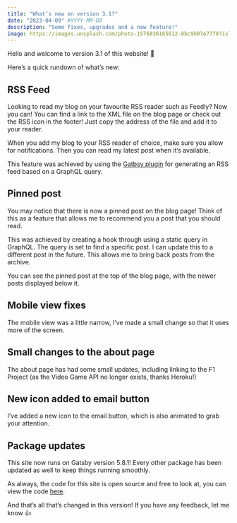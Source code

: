 ```yaml
---
title: "What’s new on version 3.1?"
date: "2023-04-09" #YYYY-MM-DD
description: "Some fixes, upgrades and a new feature!"
image: https://images.unsplash.com/photo-1576836165612-8bc9b07e7778?ixlib=rb-4.0.3&q=80&fm=jpg&crop=entropy&cs=tinysrgb&w=4800
---
```


Hello and welcome to version 3.1 of this website! 🎉

Here’s a quick rundown of what’s new:

## RSS Feed

Looking to read my blog on your favourite RSS reader such as Feedly? Now you can! You can find a link to the XML file on the blog page or check out the RSS icon in the footer! Just copy the address of the file and add it to your reader.

When you add my blog to your RSS reader of choice, make sure you allow for notifications. Then you can read my latest post when it’s available.

This feature was achieved by using the [Gatbsy plugin](https://www.gatsbyjs.com/docs/how-to/adding-common-features/adding-an-rss-feed/) for generating an RSS feed based on a GraphQL query.

## Pinned post

You may notice that there is now a pinned post on the blog page! Think of this as a feature that allows me to recommend you a post that you should read.

This was achieved by creating a hook through using a static query in GraphQL. The query is set to find a specific post. I can update this to a different post in the future. This allows me to bring back posts from the archive.

You can see the pinned post at the top of the blog page, with the newer posts displayed below it.

## Mobile view fixes

The mobile view was a little narrow, I’ve made a small change so that it uses more of the screen.

## Small changes to the about page

The about page has had some small updates, including linking to the F1 Project (as the Video Game API no longer exists, thanks Heroku!)

## New icon added to email button

I’ve added a new icon to the email button, which is also animated to grab your attention.

## Package updates

This site now runs on Gatsby version 5.8.1! Every other package has been updated as well to keep things running smoothly.

As always, the code for this site is open source and free to look at, you can view the code [here](https://github.com/JB-26/website-portfolio).

And that’s all that’s changed in this version! If you have any feedback, let me know 👍